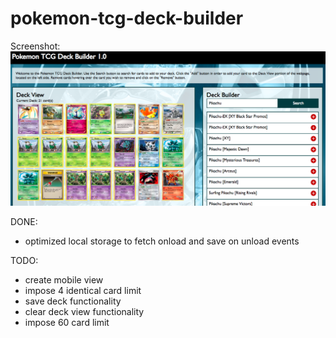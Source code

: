 # pokemon-tcg-deck-builder

Screenshot:
![Pokemon Deck Builder Screenshot](https://github.com/wguo91/pokemon-tcg-deck-builder/blob/master/images/screenshots/deckbuilder_screenshot.png)

DONE:
- optimized local storage to fetch onload and save on unload events

TODO:
- create mobile view
- impose 4 identical card limit
- save deck functionality
- clear deck view functionality
- impose 60 card limit
